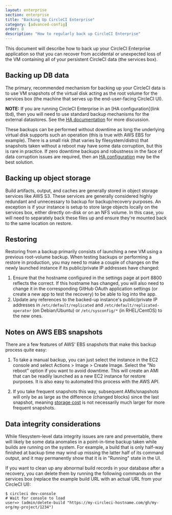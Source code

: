 ```yaml
---
layout: enterprise
section: enterprise
title: "Backing Up CircleCI Enterprise"
category: [advanced-config]
order: 8
description: "How to regularly back up CircleCI Enterprise"
---
```


This document will describe how to back up your CircleCI Enterprise application so that you can recover from accidental or unexpected loss of the VM containing all of your persistent CircleCI data (the services box).

## Backing up DB data

The primary, recommended mechanism for backing up your CircleCI data is to use VM snapshots of the virtual disk acting as the root volume for the services box (the machine that serves up the end-user-facing CircleCI UI).

**NOTE:** If you are running CircleCI Enterprise in an [HA configuration](link tbd), then you will need to use standard backup mechanisms for the external datastores. See the [HA documentation](tbd/#backup) for more discussion.

These backups can be performed without downtime as long the underlying virtual disk supports such an operation (this is true with AWS EBS for example). There is a small risk (that varies by filesystem/distro) that snapshots taken without a reboot may have some data corruption, but this is rare in practice. If zero downtime backups and robustness in the face of data corruption issues are required, then an [HA configuration](tbd) may be the best solution.

## Backing up object storage

Build artifacts, output, and caches are generally stored in object storage services like AWS S3. These services are generally considered highly redundant and unnecessary to backup for backup/recovery purposes. An exception is if your instance is setup to store large objects locally on the services box, either directly on-disk or on an NFS volume. In this case, you will need to separately back these files up and ensure they're mounted back to the same location on restore.

## Restoring

Restoring from a backup primarily consists of launching a new VM using a previous root-volume backup. When testing backups or performing a restore in production, you may need to make a couple of changes on the newly launched instance if its public/private IP addresses have changed:

1. Ensure that the hostname configured in the settings page at port 8800 reflects the correct. If this hostname has changed, you will also need to change it in the corresponding GitHub OAuth application settings (or create a new app to test the recovery) to be able to log into the app.
2. Update any references to the backed-up instance's public/private IP addresses in `/etc/default/replicated` and `/etc/default/replicated-operator` (on Debian/Ubuntu) or `/etc/sysconfig/*` (in RHEL/CentOS) to the new ones.

## Notes on AWS EBS snapshots

There are a few features of AWS' EBS snapshots that make this backup process quite easy:

1. To take a manual backup, you can just select the instance in the EC2 console and select Actions > Image > Create Image. Select the "No reboot" option if you want to avoid downtime. This will create an AMI that can be readily launched as a new EC2 instance for restore purposes. It is also easy to automated this process with the AWS API.

2. If you take frequent snapshots this way, subsequent AMIs/snapshots will only be as large as the difference (changed blocks) since the last snapshot, meaning [storage cost](https://aws.amazon.com/premiumsupport/knowledge-center/ebs-snapshot-billing/) is not necessarily much larger for more frequent snapshots.

## Data integrity considerations

While filesystem-level data integrity issues are rare and preventable, there will likely be some data anomalies in a point-in-time backup taken while builds are running on the system. For example, a build that is only half-way finished at backup time may wind up missing the latter half of its command output, and it may permanently show that it is in "Running" state in the UI.

If you want to clean up any abnormal build records in your database after a recovery, you can delete them by running the following commands on the services box (replace the example build URL with an actual URL from your CircleCI UI):

```
$ circleci dev-console
# Wait for console to load
user=> (admin/delete-build "https://my-circleci-hostname.com/gh/my-org/my-project/1234") 
```
